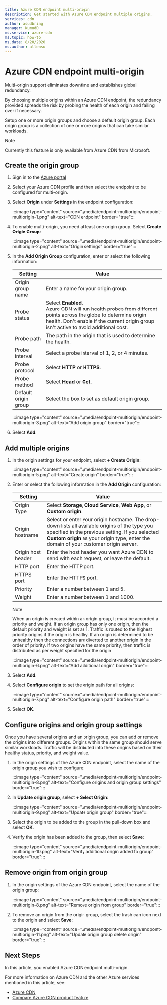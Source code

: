```yaml
---
title: Azure CDN endpoint multi-origin
description: Get started with Azure CDN endpoint multiple origins.
services: cdn
author: asudbring
manager: KumudD
ms.service: azure-cdn
ms.topic: how-to
ms.date: 8/20/2020
ms.author: allensu
---
```


# Azure CDN endpoint multi-origin

Multi-origin support eliminates downtime and establishes global redundancy. 

By choosing multiple origins within an Azure CDN endpoint, the redundancy provided spreads the risk by probing the health of each origin and failing over if necessary.

Setup one or more origin groups and choose a default origin group. Each origin group is a collection of one or more origins that can take similar workloads.

> [!NOTE]
> Currently this feature is only available from Azure CDN from Microsoft. 

## Create the origin group

1. Sign in to the [Azure portal](https://portal.azure.com)

2. Select your Azure CDN profile and then select the endpoint to be configured for multi-origin.

3. Select **Origin** under **Settings** in the endpoint configuration:

    :::image type="content" source="./media/endpoint-multiorigin/endpoint-multiorigin-1.png" alt-text="CDN endpoint" border="true":::

4. To enable multi-origin, you need at least one origin group. Select **Create Origin Group**:

    :::image type="content" source="./media/endpoint-multiorigin/endpoint-multiorigin-2.png" alt-text="Origin settings" border="true":::

5. In the **Add Origin Group** configuration, enter or select the following information:

   | Setting           | Value                                                                 |
   |-------------------|-----------------------------------------------------------------------|
   | Origin group name | Enter a name for your origin group.                                   |
   | Probe status      | Select **Enabled**. </br> Azure CDN will run health probes from different points across the globe to determine origin health. Don't enable if the current origin group isn't active to avoid additional cost.
   | Probe path        | The path in the origin that is used to determine the health. |
   | Probe interval    | Select a probe interval of 1, 2, or 4 minutes.                        |
   | Probe protocol    | Select **HTTP** or **HTTPS**.                                         |
   | Probe method      | Select **Head** or **Get**.                                           |
   | Default origin group | Select the box to set as default origin group.
    
   :::image type="content" source="./media/endpoint-multiorigin/endpoint-multiorigin-3.png" alt-text="Add origin group" border="true":::

6. Select **Add**.

## Add multiple origins

1. In the origin settings for your endpoint, select **+ Create Origin**:

    :::image type="content" source="./media/endpoint-multiorigin/endpoint-multiorigin-5.png" alt-text="Create origin" border="true":::

2. Enter or select the following information in the **Add Origin** configuration:

   | Setting           | Value                                                                 |
   |-------------------|-----------------------------------------------------------------------|
   | Origin Type | Select **Storage**, **Cloud Service**, **Web App**, or **Custom origin**.                                   |
   | Origin hostname        | Select or enter your origin hostname.  The drop-down lists all available origins of the type you specified in the previous setting. If you selected **Custom origin** as your origin type, enter the domain of your customer origin server. |
   | Origin host header    | Enter the host header you want Azure CDN to send with each request, or leave the default.                        |
   | HTTP port   | Enter the HTTP port.                                         |
   | HTTPS port     | Enter the HTTPS port.                                           |
   | Priority    | Enter a number between 1 and 5.       |
   | Weight      | Enter a number between 1 and 1000.   |

    > [!NOTE]
    > When an origin is created within an origin group, it must be accorded a priority and weight. If an origin group has only one origin, then the default priority and weight is set as 1. Traffic is routed to the highest priority origins if the origin is healthy. If an origin is determined to be unhealthy then the connections are diverted to another origin in the order of priority. If two origins have the same priority, then traffic is distributed as per weight specified for the origin 

    :::image type="content" source="./media/endpoint-multiorigin/endpoint-multiorigin-6.png" alt-text="Add additional origin" border="true":::

3. Select **Add**.

4. Select **Configure origin** to set the origin path for all origins:

    :::image type="content" source="./media/endpoint-multiorigin/endpoint-multiorigin-7.png" alt-text="Configure origin path" border="true":::

5. Select **OK**.

## Configure origins and origin group settings

Once you have several origins and an origin group, you can add or remove the origins into different groups. Origins within the same group should serve similar workloads. Traffic will be distributed into these origins based on their healthy status, priority, and weight value. 

1. In the origin settings of the Azure CDN endpoint, select the name of the origin group you wish to configure:

    :::image type="content" source="./media/endpoint-multiorigin/endpoint-multiorigin-8.png" alt-text="Configure origins and origin group settings" border="true":::

2. In **Update origin group**, select **+ Select Origin**:

    :::image type="content" source="./media/endpoint-multiorigin/endpoint-multiorigin-9.png" alt-text="Update origin group" border="true":::

4. Select the origin to be added to the group in the pull-down box and select **OK**.

5. Verify the origin has been added to the group, then select **Save**:

    :::image type="content" source="./media/endpoint-multiorigin/endpoint-multiorigin-10.png" alt-text="Verify additional origin added to group" border="true":::

## Remove origin from origin group

1. In the origin settings of the Azure CDN endpoint, select the name of the origin group:

    :::image type="content" source="./media/endpoint-multiorigin/endpoint-multiorigin-8.png" alt-text="Remove origin from group" border="true":::

2. To remove an origin from the origin group, select the trash can icon next to the origin and select **Save**:

    :::image type="content" source="./media/endpoint-multiorigin/endpoint-multiorigin-11.png" alt-text="Update origin group delete origin" border="true":::

## Next Steps
In this article, you enabled Azure CDN endpoint multi-origin.

For more information on Azure CDN and the other Azure services mentioned in this article, see:

* [Azure CDN](./cdn-overview.md)
* [Compare Azure CDN product feature](./cdn-features.md)
